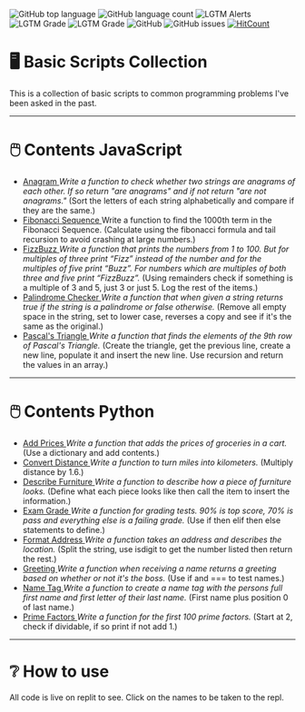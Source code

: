 ![GitHub top language](https://img.shields.io/github/languages/top/RosaleeKnight/basic-scripts-collection)
![GitHub language count](https://img.shields.io/github/languages/count/RosaleeKnight/basic-scripts-collection)
![LGTM Alerts](https://img.shields.io/lgtm/alerts/github/RosaleeKnight/basic-scripts-collection)
![LGTM Grade](https://img.shields.io/lgtm/grade/javascript/github/RosaleeKnight/basic-scripts-collection)
![LGTM Grade](https://img.shields.io/lgtm/grade/python/github/RosaleeKnight/basic-scripts-collection)
![GitHub](https://img.shields.io/github/license/RosaleeKnight/basic-scripts-collection)
![GitHub issues](https://img.shields.io/github/issues/RosaleeKnight/basic-scripts-collection)
[![HitCount](https://hits.dwyl.com/RosaleeKnight/basic-scripts-collection.svg?style=flat)](http://hits.dwyl.com/RosaleeKnight/basic-scripts-collection)

# 🖥️ Basic Scripts Collection
This is a collection of basic scripts to common programming problems I've been asked in the past.

-----
# 🖱️ Contents JavaScript
- <a href="https://replit.com/@RosaleeKnight/Anagram?v=1"> Anagram </a> *Write a function to check whether two strings are anagrams of each other. If so return "are anagrams" and if not return "are not anagrams."* (Sort the letters of each string alphabetically and compare if they are the same.)
- <a href="https://replit.com/@RosaleeKnight/Fibonacci-Sequence?v=1"> Fibonacci Sequence </a> Write a function to find the 1000th term in the Fibonacci Sequence. (Calculate using the fibonacci formula and tail recursion to avoid crashing at large numbers.)
- <a href="https://replit.com/@RosaleeKnight/FizzBuzz?v=1"> FizzBuzz </a> *Write a function that prints the numbers from 1 to 100. But for multiples of three print “Fizz” instead of the number and for the multiples of five print “Buzz”. For numbers which are multiples of both three and five print “FizzBuzz”.* (Using remainders check if something is a multiple of 3 and 5, just 3 or just 5. Log the rest of the items.)
- <a href="https://replit.com/@RosaleeKnight/Palindrome-Checker?v=1"> Palindrome Checker </a> *Write a function that when given a string returns true if the string is a palindrome or false otherwise.* (Remove all empty space in the string, set to lower case, reverses a copy and see if it's the same as the original.)
- <a href="https://replit.com/@RosaleeKnight/Pascals-Triangle?v=1"> Pascal's Triangle </a> *Write a function that finds the elements of the 9th row of Pascal's Triangle.* (Create the triangle, get the previous line, create a new line, populate it and insert the new line. Use recursion and return the values in an array.)

-----
# 🖱️ Contents Python
- <a href="https://replit.com/@RosaleeKnight/Add-Prices?v=1">Add Prices </a> *Write a function that adds the prices of groceries in a cart.* (Use a dictionary and add contents.)
- <a href="https://replit.com/@RosaleeKnight/Convert-Distance?v=1"> Convert Distance </a> *Write a function to turn miles into kilometers.* (Multiply distance by 1.6.)
- <a href="https://replit.com/@RosaleeKnight/Describe-Furniture?v=1"> Describe Furniture </a> *Write a function to describe how a piece of furniture looks.* (Define what each piece looks like then call the item to insert the information.)
- <a href="https://replit.com/@RosaleeKnight/Exam-Grade?v=1"> Exam Grade </a> *Write a function for grading tests. 90% is top score, 70% is pass and everything else is a failing grade.* (Use if then elif then else statements to define.)
- <a href="https://replit.com/@RosaleeKnight/Format-Address?v=1"> Format Address </a> *Write a function takes an address and describes the location.* (Split the string, use isdigit to get the number listed then return the rest.)
- <a href="https://replit.com/@RosaleeKnight/Greeting?v=1"> Greeting </a> *Write a function when receiving a name returns a greeting based on whether or not it's the boss.* (Use if and === to test names.)
- <a href="https://replit.com/@RosaleeKnight/Name-Tag?v=1"> Name Tag </a> *Write a function to create a name tag with the persons full first name and first letter of their last name.* (First name plus position 0 of last name.)
- <a href="https://replit.com/@RosaleeKnight/Prime-Factors?v=1"> Prime Factors </a> *Write a function for the first 100 prime factors.* (Start at 2, check if dividable, if so print if not add 1.)

-----
# ❔ How to use
All code is live on replit to see. Click on the names to be taken to the repl. 
